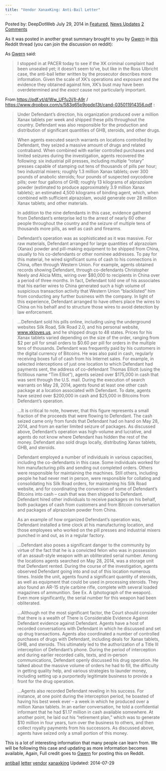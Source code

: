 ```yaml
---
title: "Vendor XanaxKing: Anti-Bail Letter"
---
```


<article class="post-listing post-6634 post type-post status-publish format-standard has-post-thumbnail hentry  tag-antibail tag-letter tag-vendor tag-xanaxking">
Posted by: DeepDotWeb
<span>July 29, 2014</span>
<span>in <a href="https://www.deepdotweb.com/category/deepdot-news/" rel="category tag">Featured</a>, <a href="https://www.deepdotweb.com/category/news-updates/" rel="category tag">News Updates</a></span>
<a href="/2014/07/29/vendor-xanaxking-anti-bail-letter/#comments">2 Comments</a></span>
</p>
<div class="clear"></div>
<div class="entry">
<div class="usertext-body may-blank-within">
<div class="md">
<p>As it was posted in another great summary brought to you by <a href="http://www.reddit.com/user/gwern" target="_blank">Gwern</a> in <a href="http://www.reddit.com/r/DarkNetMarkets/comments/2bzv3j/xanaxking_antibail_letter/">this</a> Reddit thread (you can join the discussion on reddit):</p>
<p>As <a href="http://www.gwern.net/">Gwern</a> said:</p>
<blockquote><p>I stopped in at PACER today to see if the XK criminal complaint had been unsealed yet; it doesn&#8217;t seem to&#8217;ve, but like in the Ross Ulbricht case, the anti-bail letter written by the prosecutor describes more information. Given the scale of XK&#8217;s operations and exposure and the evidence they obtained against him, XK&#8217;s bust may have been overdetermined and the <em>exact</em> cause not particularly important.</p></blockquote>
<p>From <a href="https://pdf.yt/d/Ww_UFfu2ij1l-A9r">https://pdf.yt/d/Ww_UFfu2ij1l-A9r</a> / <a href="https://www.dropbox.com/s/583q65p9opdp13t/cand-035011914356.pdf">https://www.dropbox.com/s/583q65p9opdp13t/cand-035011914356.pdf</a> :</p>
<blockquote><p>Under Defendant’s direction, his organization produced over a million Xanax tablets per week and shipped these pills throughout the country. Defendant was also responsible for the production and distribution of significant quantities of GHB, steroids, and other drugs.</p></blockquote>
<blockquote><p>When agents executed search warrants on locations controlled by Defendant, they seized a massive amount of drugs and related contraband. When combined with earlier controlled purchases and limited seizures during the investigation, agents recovered the following: six industrial pill presses, including multiple “rotary” presses capable of stamping out tens of thousands of pills per hour; two industrial mixers; roughly 1.3 million Xanax tablets; over 300 pounds of anabolic steroids; four pounds of suspected oxycodone pills; over four gallons of GHB; roughly 13 kilograms of alprazolam powder (estimated to produce approximately 3.9 million Xanax tablets); an estimated 4,500 kilograms of binding agent, which, when combined with sufficient alprazolam, would generate over 28 million Xanax tablets; and other materials.</p></blockquote>
<blockquote><p>In addition to the nine defendants in this case, evidence gathered from Defendant’s enterprise led to the arrest of nearly 60 other people throughout the country and the seizure of multiple tens of thousands more pills, as well as cash and firearms.</p></blockquote>
<blockquote><p>Defendant’s operation was as sophisticated as it was massive. For raw materials, Defendant arranged for large quantities of alprazolam (Xanax) powder and pill-making equipment to be shipped from China, usually to his co-defendants or other nominee addresses. To pay for this material, he wired significant sums of cash to his connections in China, often through Western Union. For example, agents obtained records showing Defendant, through co-defendants Christopher Neely and Alicia Mitts, wiring over $80,000 to recipients in China over a period of three months. In fact, Defendant told one of his associates that his earlier wires to China generated such a high volume of suspicious transaction activity that Western Union “blacklisted” him from conducting any further business with the company. In light of this experience, Defendant arranged to have others place the wires to China on his behalf and to structure those wires to avoid detection by law enforcement.</p></blockquote>
<blockquote><p>&#8230;Defendant sold his pills online, including using the underground websites Silk Road, Silk Road 2.0, and his personal website, <a href="http://www.xkloves.us">www.xkloves.us</a>, and he shipped drugs to 48 states. Prices for his Xanax tablets varied depending on the size of the order, ranging from $2 per pill for small orders to $0.60 per pill for orders in the multiple tens of thousands. Defendant was frequently paid by his customers in the digital currency of Bitcoins. He was also paid in cash, regularly receiving boxes full of cash from his Internet sales. For example, in selected interceptions of just one location to which Defendant had payments sent, the address of co-defendant Thomas Elliott (using the fictitious name “Tim Elliot”), agents seized over $175,000 in cash that was sent through the U.S. mail. During the execution of search warrants on May 28, 2014, agents found at least one other cash package at a location associated with Defendant. To date, agents have seized over $200,000 in cash and $25,000 in Bitcoins from Defendant’s operation.</p></blockquote>
<blockquote><p>&#8230;It is critical to note, however, that this figure represents a small fraction of the proceeds that were flowing to Defendant. The cash seized came only from funds that Defendant had on hand on May 28, 2014, and from an earlier limited seizure of packages. As discussed above, Defendant’s operation was high-volume and lucrative, and agents do not know where Defendant has hidden the rest of the money. Defendant also sold drugs locally, distributing Xanax tablets, GHB, and steroids.</p></blockquote>
<blockquote><p>Defendant employed a number of individuals in various capacities, including the co-defendants in this case. Some individuals worked for him manufacturing pills and sending out completed orders. Others were responsible for maintaining the machines. Still others, including people he had never met in person, were responsible for collating and consolidating his Silk Road orders, for maintaining his Silk Road website, and for coordinating the conversion of some of Defendant’s Bitcoins into cash – cash that was then shipped to Defendant. Defendant hired other individuals to receive packages on his behalf, both packages of cash from customers and from Bitcoin conversation and packages of alprazolam powder from China.</p></blockquote>
<blockquote><p>As an example of how organized Defendant’s operation was, Defendant installed a time clock at his manufacturing location, and those employees who worked on the pill presses and industrial mixers punched in and out, as in a regular factory.</p></blockquote>
<blockquote><p>&#8230;Defendant also poses a significant danger to the community by virtue of the fact that he is a convicted felon who was in possession of an assault-style weapon with an obliterated serial number. Among the locations agents searched on May 28, 2014, was a storage unit that Defendant rented. During the course of the investigation, agents observed Defendant going into and out of this location numerous times. Inside the unit, agents found a significant quantity of steroids, as well as equipment that could be used in processing steroids. They also found an AR-15 style carbine rifle, complete with several loaded magazines of ammunition. See Ex. A (photograph of the weapon). Even more significantly, the serial number for this weapon had been obliterated.</p></blockquote>
<blockquote><p>&#8230;Although not the most significant factor, the Court should consider that there is a wealth of There is Considerable Evidence Against Defendant evidence against Defendant. Agents have a host of recorded conversations with Defendant in which he discussed and set up drug transactions. Agents also coordinated a number of controlled purchases of drugs with Defendant, including deals for Xanax tablets, GHB, and steroids. This ultimately led to the authorization of a Title III interception of Defendant’s phone. During the period of interception and during earlier recorded calls, texts, and in-person communications, Defendant openly discussed his drug operation. He talked about the massive volume of orders he had to fill, the difficulty in getting quality help, and various strategies to launder money, including setting up a purportedly legitimate business to provide a front for the drug operation.</p></blockquote>
<blockquote><p>&#8230;Agents also recorded Defendant reveling in his success. For instance, at one point during the interception period, he boasted of having his best week ever – a week in which he produced over a million Xanax tablets. In an earlier conversation, he told a confidential informant that he had $1.17 million in cash available somewhere. At another point, he laid out his “retirement plan,” which was to generate $10 million in four years, turn over the business to others, and then collect royalty payments from his successors. As discussed above, agents have seized only a small portion of this money.</p></blockquote>
</div>
</div>
<p>This is a lot of interesting information that many people can learn from. We will be following this case and updating as more information becomes available, Again, Full credit goes to <a href="http://www.reddit.com/user/gwern" target="_blank">Gwern</a> for posting this on Reddit.</p>
</div>
<a href="https://www.deepdotweb.com/tag/antibail/" rel="tag">antibail</a> <a href="https://www.deepdotweb.com/tag/letter/" rel="tag">letter</a> <a href="https://www.deepdotweb.com/tag/vendor/" rel="tag">vendor</a> <a href="https://www.deepdotweb.com/tag/xanaxking/" rel="tag">xanaxking</a></span> 
Updated: 2014-07-29
    
